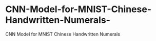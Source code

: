 # CNN-Model-for-MNIST-Chinese-Handwritten-Numerals-
CNN Model for MNIST Chinese Handwritten Numerals 
